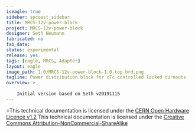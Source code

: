 ```yaml
---
iseagle: true
sidebar: spcoast_sidebar
title: MRCS-12v-power-block
project: MRCS-12v-power-block
designer: Seth Neumann
fabricated: no
fab_date: 
status: experimental
release: yes
tags: [eagle, MRCS, Adapter]
layout: eagle
image_path: 1.0/MRCS-12v-power-block-1.0.top.brd.png
tagline: Power distribution block for cTc controlled locked turnouts
overview: >
    
    Initial version based on Seth v20191115
---
```



=This technical documentation is licensed under the [CERN Open Hardware Licence v1.2](http://www.ohwr.org/attachments/2388/cern_ohl_v_1_2.txt)
This technical documentation is licensed under the [Creative Commons Attribution-NonCommercial-ShareAlike](https://creativecommons.org/licenses/by-nc-sa/3.0/)
